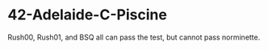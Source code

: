 # 42-Adelaide-C-Piscine

Rush00, Rush01, and BSQ all can pass the test, but cannot pass norminette.
